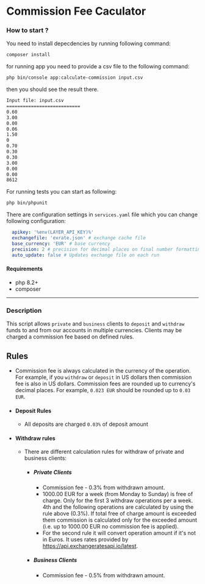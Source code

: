 # Commission Fee Caculator

### How to start ?
You need to install depecdencies by running following command:
```bash
composer install
```
for running app you need to provide a csv file to the following command:
```bash
php bin/console app:calculate-commission input.csv 
```

then you should see the result there.
```cmd
Input file: input.csv
===========================
0.60
3.00
0.00
0.06
1.50
0
0.70
0.30
0.30
3.00
0.00
0.00
8612
```
For running tests you can start as following:
```bash
php bin/phpunit
```

There are configuration settings in `services.yaml` file which you can change following configuration:
```yaml
  apikey: '%env(LAYER_API_KEY)%'
  exchangefile: 'exrate.json' # exchange cache file
  base_currency: 'EUR' # base currency
  precision: 2 # precision for decimal places on final number formatting
  auto_update: false # Updates exchange file on each run
```

#### Requirements
- php 8.2+
- composer

---
### Description

This script allows `private` and `business` clients to `deposit` and `withdraw` funds to and from our accounts in multiple currencies. Clients may be charged a commission fee based on defined rules.

## Rules
- Commission fee is always calculated in the currency of the operation. For example, if you `withdraw` or `deposit` in US dollars then commission fee is also in US dollars.
Commission fees are rounded up to currency's decimal places. For example, `0.023 EUR` should be rounded up to `0.03 EUR`.
- #### Deposit Rules
  - All deposits are charged `0.03%` of deposit amount
- #### Withdraw rules
  - There are different calculation rules for withdraw of private and business clients:
    - ##### Private Clients
      - Commission fee - 0.3% from withdrawn amount.
      - 1000.00 EUR for a week (from Monday to Sunday) is free of charge. Only for the first 3 withdraw operations per a week. 4th and the following operations are calculated by using the rule above (0.3%). If total free of charge amount is exceeded them commission is calculated only for the exceeded amount (i.e. up to 1000.00 EUR no commission fee is applied).
      - For the second rule it will convert operation amount if it's not in Euros. It uses rates provided by https://api.exchangeratesapi.io/latest.
    - ##### Business Clients
        - Commission fee - 0.5% from withdrawn amount.

